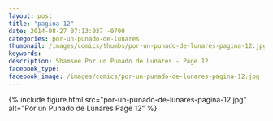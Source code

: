 ```yaml
---
layout: post
title: "pagina 12"
date: 2014-08-27 07:13:037 -0700
categories: por-un-punado-de-lunares
thumbnail: /images/comics/thumbs/por-un-punado-de-lunares-pagina-12.jpg
keywords: 
description: Shamsee Por un Punado de Lunares - Page 12
facebook_type: 
facebook_image: /images/comics/por-un-punado-de-lunares-pagina-12.jpg
---
```

{% include figure.html src="por-un-punado-de-lunares-pagina-12.jpg" alt="Por un Punado de Lunares Page 12" %}